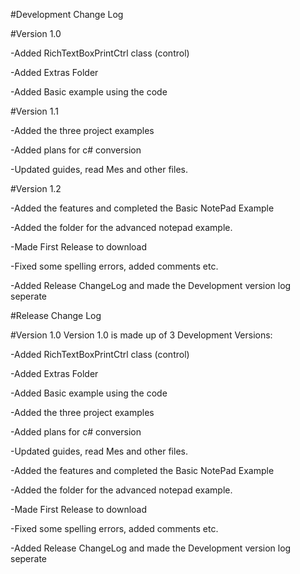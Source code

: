 #Development Change Log

#Version 1.0 

-Added RichTextBoxPrintCtrl class (control)

-Added Extras Folder

-Added Basic example using the code 

#Version 1.1 


-Added the three project examples

-Added plans for c# conversion 

-Updated guides, read Mes and other files. 

#Version 1.2 

-Added the features and completed the Basic NotePad Example

-Added the folder for the advanced notepad example.

-Made First Release to download

-Fixed some spelling errors, added comments etc. 

-Added Release ChangeLog and made the Development version log seperate



#Release Change Log

#Version 1.0
Version 1.0 is made up of 3 Development Versions:

-Added RichTextBoxPrintCtrl class (control)

-Added Extras Folder

-Added Basic example using the code 

-Added the three project examples

-Added plans for c# conversion 

-Updated guides, read Mes and other files. 

-Added the features and completed the Basic NotePad Example

-Added the folder for the advanced notepad example.

-Made First Release to download

-Fixed some spelling errors, added comments etc. 

-Added Release ChangeLog and made the Development version log seperate
